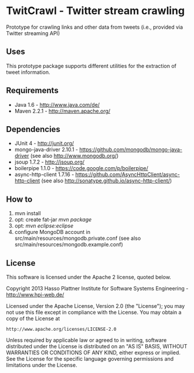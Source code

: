 ﻿# TwitCrawl - Twitter stream crawling

Prototype for crawling links and other data from tweets (i.e., provided via Twitter streaming API)


## Uses
This prototype package supports different utilities for the extraction of tweet information.


## Requirements
* Java 1.6 - http://www.java.com/de/
* Maven 2.2.1 - http://maven.apache.org/

## Dependencies
* JUnit 4 - http://junit.org/
* mongo-java-driver 2.10.1 - https://github.com/mongodb/mongo-java-driver (see also http://www.mongodb.org/)
* jsoup 1.7.2 - http://jsoup.org/
* boilerpipe 1.1.0 - https://code.google.com/p/boilerpipe/
* async-http-client 1.7.16 - https://github.com/AsyncHttpClient/async-http-client (see also http://sonatype.github.io/async-http-client/)

## How to
1. mvn install
1. opt: create fat-jar *mvn package*
1. opt: *mvn eclipse:eclipse*
1. configure MongoDB account in src/main/resources/mongodb.private.conf (see also src/main/resources/mongodb.example.conf)


## License
This software is licensed under the Apache 2 license, quoted below.

Copyright 2013 Hasso Plattner Institute for Software Systems Engineering - http://www.hpi-web.de/

Licensed under the Apache License, Version 2.0 (the "License"); you may not
use this file except in compliance with the License. You may obtain a copy of
the License at

    http://www.apache.org/licenses/LICENSE-2.0

Unless required by applicable law or agreed to in writing, software
distributed under the License is distributed on an "AS IS" BASIS, WITHOUT
WARRANTIES OR CONDITIONS OF ANY KIND, either express or implied. See the
License for the specific language governing permissions and limitations under
the License.
